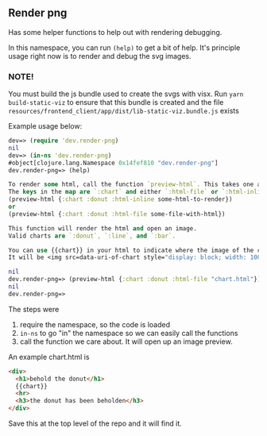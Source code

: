 ## Render png

Has some helper functions to help out with rendering debugging.

In this namespace, you can run `(help)` to get a bit of help. It's principle usage right now is to render and debug the svg images.

### NOTE!

You must build the js bundle used to create the svgs with visx. Run `yarn build-static-viz` to ensure that this bundle is created and the file `resources/frontend_client/app/dist/lib-static-viz.bundle.js` exists

Example usage below:

```clojure
dev=> (require 'dev.render-png)
nil
dev=> (in-ns 'dev.render-png)
#object[clojure.lang.Namespace 0x14fef810 "dev.render-png"]
dev.render-png=> (help)

To render some html, call the function `preview-html`. This takes one argument, a map.
The keys in the map are `:chart` and either `:html-file` or `:html-inline`.
(preview-html {:chart :donut :html-inline some-html-to-render})
or
(preview-html {:chart :donut :html-file some-file-with-html})

This function will render the html and open an image.
Valid charts are `:donut`, `:line`, and `:bar`.

You can use {{chart}} in your html to indicate where the image of the chart should be embedded.
It will be <img src=data-uri-of-chart style="display: block; width: 100%">

nil
dev.render-png=> (preview-html {:chart :donut :html-file "chart.html"})
nil
dev.render-png=>
```

The steps were
1. require the namespace, so the code is loaded
2. `in-ns` to go "in" the namespace so we can easily call the functions
3. call the function we care about. It will open up an image preview.

An example chart.html is

```html
<div>
  <h1>behold the donut</h1>
  {{chart}}
  <hr>
  <h3>the donut has been beholden</h3>
</div>
```

Save this at the top level of the repo and it will find it.
